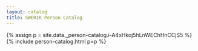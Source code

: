 ```yaml
---
layout: catalog
title: SWERIK Person Catalog
---
```

{% assign p = site.data._person-catalog.i-A4xHkoj5hLnWEChHnCCjS5 %}
{% include person-catalog.html p=p %}

